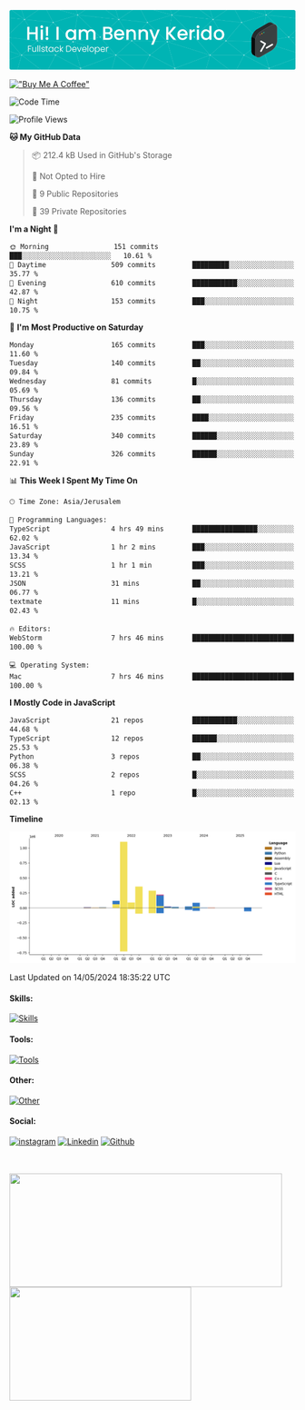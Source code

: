![Header](./header.png)

[!["Buy Me A Coffee"](https://buymeacoffee.com/assets/img/custom_images/yellow_img.png)](https://www.buymeacoffee.com/bennykerido)
<!--START_SECTION:waka-->
![Code Time](http://img.shields.io/badge/Code%20Time-643%20hrs%2019%20mins-blue)

![Profile Views](http://img.shields.io/badge/Profile%20Views-0-blue)

**🐱 My GitHub Data** 

> 📦 212.4 kB Used in GitHub's Storage 
 > 
> 🚫 Not Opted to Hire
 > 
> 📜 9 Public Repositories 
 > 
> 🔑 39 Private Repositories 
 > 
**I'm a Night 🦉** 

```text
🌞 Morning                151 commits         ███░░░░░░░░░░░░░░░░░░░░░░   10.61 % 
🌆 Daytime                509 commits         █████████░░░░░░░░░░░░░░░░   35.77 % 
🌃 Evening                610 commits         ███████████░░░░░░░░░░░░░░   42.87 % 
🌙 Night                  153 commits         ███░░░░░░░░░░░░░░░░░░░░░░   10.75 % 
```
📅 **I'm Most Productive on Saturday** 

```text
Monday                   165 commits         ███░░░░░░░░░░░░░░░░░░░░░░   11.60 % 
Tuesday                  140 commits         ██░░░░░░░░░░░░░░░░░░░░░░░   09.84 % 
Wednesday                81 commits          █░░░░░░░░░░░░░░░░░░░░░░░░   05.69 % 
Thursday                 136 commits         ██░░░░░░░░░░░░░░░░░░░░░░░   09.56 % 
Friday                   235 commits         ████░░░░░░░░░░░░░░░░░░░░░   16.51 % 
Saturday                 340 commits         ██████░░░░░░░░░░░░░░░░░░░   23.89 % 
Sunday                   326 commits         ██████░░░░░░░░░░░░░░░░░░░   22.91 % 
```


📊 **This Week I Spent My Time On** 

```text
🕑︎ Time Zone: Asia/Jerusalem

💬 Programming Languages: 
TypeScript               4 hrs 49 mins       ████████████████░░░░░░░░░   62.02 % 
JavaScript               1 hr 2 mins         ███░░░░░░░░░░░░░░░░░░░░░░   13.34 % 
SCSS                     1 hr 1 min          ███░░░░░░░░░░░░░░░░░░░░░░   13.21 % 
JSON                     31 mins             ██░░░░░░░░░░░░░░░░░░░░░░░   06.77 % 
textmate                 11 mins             █░░░░░░░░░░░░░░░░░░░░░░░░   02.43 % 

🔥 Editors: 
WebStorm                 7 hrs 46 mins       █████████████████████████   100.00 % 

💻 Operating System: 
Mac                      7 hrs 46 mins       █████████████████████████   100.00 % 
```

**I Mostly Code in JavaScript** 

```text
JavaScript               21 repos            ███████████░░░░░░░░░░░░░░   44.68 % 
TypeScript               12 repos            ██████░░░░░░░░░░░░░░░░░░░   25.53 % 
Python                   3 repos             ██░░░░░░░░░░░░░░░░░░░░░░░   06.38 % 
SCSS                     2 repos             █░░░░░░░░░░░░░░░░░░░░░░░░   04.26 % 
C++                      1 repo              █░░░░░░░░░░░░░░░░░░░░░░░░   02.13 % 
```



**Timeline**

![Lines of Code chart](https://raw.githubusercontent.com/bennykerido/bennykerido/main/assets/bar_graph.png)


 Last Updated on 14/05/2024 18:35:22 UTC
<!--END_SECTION:waka-->
#### Skills:
[![Skills](https://skillicons.dev/icons?i=js,ts,html,css,py&perline=5&theme=dark)](https://skillicons.dev)

#### Tools:
[![Tools](https://skillicons.dev/icons?i=react,nextjs,redux,nestjs,nodejs,express,sass,jquery&perline=5&theme=dark)](https://skillicons.dev)

#### Other:
[![Other](https://skillicons.dev/icons?i=bun,git,firebase,idea,postman,netlify,mongodb,materialui,figma,docker,eclipse,ps,ai,xd&perline=5&theme=dark)](https://skillicons.dev)

#### Social:
[![instagram](https://skillicons.dev/icons?i=instagram&perline=5&theme=dark)](https://www.instagram.com/bennykerido)
[![Linkedin](https://skillicons.dev/icons?i=linkedin&perline=5&theme=dark)](https://www.linkedin.com/in/bennykerido)
[![Github](https://skillicons.dev/icons?i=github&perline=5&theme=dark)](https://www.github.com/bennykerido)

<br/>
<br/>

<a href="https://github.com/bennykerido">
  <img height=200 width=480 align="center" src="https://github-readme-stats.vercel.app/api?username=bennykerido&hide=prs,contribs&show_icons=true&card_width=320" />
</a>
<a href="https://github.com/bennykerido">
  <img height=200 width=320 align="center" src="https://github-readme-stats.vercel.app/api/top-langs/?username=bennykerido&layout=compact&card_width=320" />
</a>

